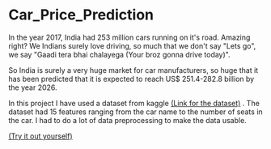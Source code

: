 # Car_Price_Prediction
In the year 2017, India had 253 million cars running on it's road. Amazing right? We Indians surely love driving, so much that we don't say "Lets go", we say "Gaadi tera bhai chalayega (Your broz gonna drive today)". 

So India is surely a very huge market for car manufacturers, so huge that it has been predicted that it is expected to reach US$ 251.4-282.8 billion by the year 2026. 

In this project I have used a dataset from kaggle  [(Link for the dataset)](https://www.kaggle.com/colearninglounge/used-cars-price-prediction) . The dataset had 15 features ranging from the car name to the number of seats in the car. I had to do a lot of data preprocessing to make the data usable. 


[(Try it out yourself)](https://predicting-carprices.herokuapp.com/)
